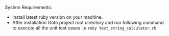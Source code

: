 System Requirements:
- Install latest ruby version on your machine.
- After installation Goto project root directory and run following command to execute all the unit test cases i.e `ruby test_string_calculator.rb`
